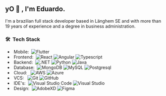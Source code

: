 <h2>yO 👋 , I'm Eduardo.</h2>
I'm a brazilian full stack developer based in Länghem SE and with more than 19 years of experience and a degree in business administration.

<h3> 🛠 &nbsp;Tech Stack</h3>

- &nbsp;Mobile:&nbsp;
  ![Flutter](https://img.shields.io/badge/-Flutter-0A1A2F?style=flat&logo=flutter)
- &nbsp;Frontend:&nbsp;
  ![React](https://img.shields.io/badge/-React-0A1A2F?style=flat&logo=react)
  ![Angular](https://img.shields.io/badge/-Angular-0A1A2F?style=flat&logo=angular)
  ![Typescript](https://img.shields.io/badge/-Typescript-0A1A2F?style=flat&logo=typescript)
- &nbsp;Backend:&nbsp;
  ![.NET](https://img.shields.io/badge/-.NET-0A1A2F?style=flat&logo=.NET)
  ![Python](https://img.shields.io/badge/-Python-0A1A2F?style=flat&logo=python)
  ![Java](https://img.shields.io/badge/-Sprint%20Boot-0A1A2F?style=flat&logo=Spring)
- &nbsp;Database:&nbsp;
  ![MongoDB](https://img.shields.io/badge/-MongoDB-0A1A2F?style=flat&logo=mongodb)
  ![MySQL](https://img.shields.io/badge/-MySQL-0A1A2F?style=flat&logo=mysql&logoColor=00d8fd)
  ![Postgresql](https://img.shields.io/badge/-Postgresql-0A1A2F?style=flat&logo=postgresql)
- &nbsp;Cloud: &nbsp;
  ![AWS](https://img.shields.io/badge/-AWS-0A1A2F?style=flat&logo=amazonaws)
  ![Azure](https://img.shields.io/badge/-Azure-0A1A2F?style=flat&logo=microsoftazure)
- &nbsp;VCS: &nbsp;
  ![Git](https://img.shields.io/badge/-Git-0A1A2F?style=flat&logo=git)
  ![GitHub](https://img.shields.io/badge/-GitHub-0A1A2F?style=flat&logo=github)
- &nbsp;IDE's:&nbsp;
  ![Visual Studio Code](https://img.shields.io/badge/-Visual%20Studio%20Code-0A1A2F?style=flat&logo=visual-studio-code&logoColor=007ACC)
  ![Visual Studio](https://img.shields.io/badge/-Visual%20Studio-0A1A2F?style=flat&logo=visual-studio&logoColor=5d2b90)
- &nbsp;Design:&nbsp;
  ![AdobeXD](https://img.shields.io/badge/-AdobeXD-0A1A2F?style=flat&logo=adobe-xd)
  ![Figma](https://img.shields.io/badge/-Figma-0A1A2F?style=flat&logo=figma)

<br/>
